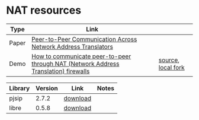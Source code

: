 # NAT resources

| Type    | Link |    |
| ------- | -----| ---|
| Paper   | [Peer-to-Peer Communication Across Network Address Translators](http://www.brynosaurus.com/pub/net/p2pnat/) | |
| Demo    | [How to communicate peer-to-peer through NAT (Network Address Translation) firewalls](http://www.mindcontrol.org/~hplus/nat-punch.html) | [source](http://www.mindcontrol.org/%7Ehplus/nat-punch.zip),  [local fork](nat-punch) |


| Library | Version | Link | Notes    |
| -------| --------| -----| ----|
| pjsip  | 2.7.2 | [download](http://www.pjsip.org/download.html) |
| libre  | 0.5.8 | [download](http://www.creytiv.com/pub) |
